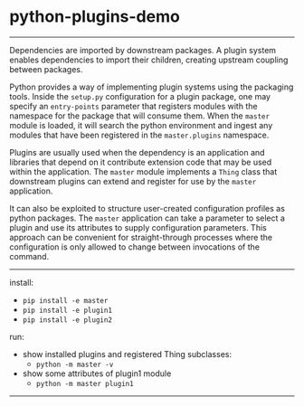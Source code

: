 # python-plugins-demo
---

Dependencies are imported by downstream packages. A plugin system enables dependencies to import their children, creating upstream coupling between packages.

Python provides a way of implementing plugin systems using the packaging tools. Inside the `setup.py` configuration for a plugin package, one may specify an `entry-points` parameter that registers modules with the namespace for the package that will consume them. When the `master` module is loaded, it will search the python environment and ingest any modules that have been registered in the `master.plugins` namespace.

Plugins are usually used when the dependency is an application and libraries that depend on it contribute extension code that may be used within the application. The `master` module implements a `Thing` class that downstream plugins can extend and register for use by the `master` application.

It can also be exploited to structure user-created configuration profiles as python packages. The `master` application can take a parameter to select a plugin and use its attributes to supply configuration parameters. This approach can be convenient for straight-through processes where the configuration is only allowed to change between invocations of the command.

---
install:
- `pip install -e master`
- `pip install -e plugin1`
- `pip install -e plugin2`

run:
- show installed plugins and registered Thing subclasses:
  - `python -m master -v`
- show some attributes of plugin1 module
  - `python -m master plugin1`

---
